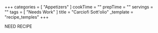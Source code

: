 +++
categories = [ "Appetizers" ]
cookTime = ""
prepTime = ""
servings = ""
tags = [ "Needs Work" ]
title = "Carciofi Sott'olio"
_template = "recipe_temples"
+++


NEED RECIPE
